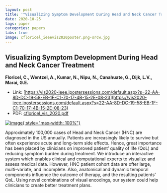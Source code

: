 ```yaml
---
layout: post
title: '"Visualizing Symptom Development During Head and Neck Cancer Treatment"'
date: 2020-10-25
tags: paper
categories: papers
tabs: true
image: cfloricel_ieeevis2020poster.png-srcw.jpg
---
```


## Visualizing Symptom Development During Head and Neck Cancer Treatment
**Floricel, C., Wentzel, A., Kumar, N., Nipu, N., Canahuate, G., Dijk, L.V., Marai, G.E.**
- Link: [https://vis2020-ieee.ipostersessions.com/default.aspx?s=22-AA-8D-DC-19-58-EB-1F-C1-70-17-4B-15-2E-08-23](https://vis2020-ieee.ipostersessions.com/default.aspx?s=22-AA-8D-DC-19-58-EB-1F-C1-70-17-4B-15-2E-08-23)
- PDF: [cfloricel_vis_2020.pdf](/documents/cfloricel_vis_2020.pdf)


[![image](https://www.evl.uic.edu/output/originals/cfloricel_ieeevis2020poster.png-srcw.jpg){:style="max-width: 100%"}](https://www.evl.uic.edu/output/originals/cfloricel_ieeevis2020poster.png-srcw.jpg)

Approximately 100,000 cases of Head and Neck Cancer (HNC) are diagnosed in the US annually.  Patients are increasingly likely to survive but often experience acute and long-term side effects.  Hence, great importance has been placed by clinicians on improved patient&rsquo; quality of life (QoL) and reducing symptom burden during treatment.  We introduce an interactive system which enables clinical and computational experts to visualize and assess medical data.  However, HNC patient cohort data are ofter large, multi-variate, and incomplete.  Also, anatomical and dynamic temporal components influence the outcome of therapy, and the resulting patients&rsquo; QoL.  Using novel combinations of visual encodings, our system could help clinicians to create better treatment plans.